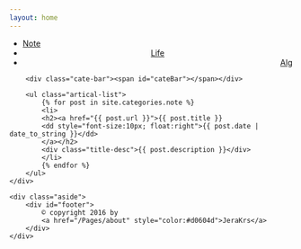 ```yaml
---
layout: home
---
```


<div class="index-content study">
	<div class="section">
		<ul class="artical-cate">
			<li class="on"><a href="/"><span>Note</span></a></li>
			<li style="text-align:center"><a href="/Pages/life"><span>Life</span></a></li>
			<li style="text-align:right"><a href="/Pages/algorithm"><span>Alg</span></a></li>
		</ul>

		<div class="cate-bar"><span id="cateBar"></span></div>
		
		<ul class="artical-list">
			{% for post in site.categories.note %}
			<li>
			<h2><a href="{{ post.url }}">{{ post.title }}
			<dd style="font-size:10px; float:right">{{ post.date | date_to_string }}</dd>
			</a></h2>
			<div class="title-desc">{{ post.description }}</div>
			</li>
			{% endfor %}
		</ul>
	</div>

	<div class="aside">
		<div id="footer">
			© copyright 2016 by 
			<a href="/Pages/about" style="color:#d0604d">JeraKrs</a>
		</div>
	</div>
</div>
